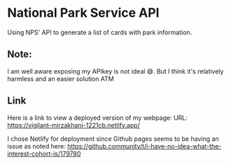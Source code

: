# National Park Service API

Using NPS' API to generate a list of cards with park information.

## Note:

I am well aware exposing my APIkey is not ideal 😅. But I think it's relatively harmless and an easier solution ATM

## Link
Here is a link to view a deployed version of my webpage:
URL: <https://vigilant-mirzakhani-1221cb.netlify.app/>

I chose Netlify for deployment since Github pages seems to be having an issue as noted here: 
<https://github.community/t/i-have-no-idea-what-the-interest-cohort-is/179780>